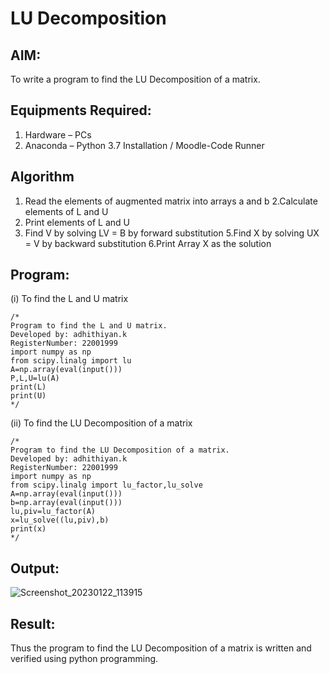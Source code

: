 # LU Decomposition 

## AIM:
To write a program to find the LU Decomposition of a matrix.

## Equipments Required:
1. Hardware – PCs
2. Anaconda – Python 3.7 Installation / Moodle-Code Runner

## Algorithm
1. Read the elements of augmented matrix into arrays a and b
2.Calculate elements of L and U 
3. Print elements of L and U
4. Find V by solving LV = B by forward substitution
5.Find X by solving UX = V by backward substitution
6.Print Array X as the solution
## Program:
(i) To find the L and U matrix
```
/*
Program to find the L and U matrix.
Developed by: adhithiyan.k
RegisterNumber: 22001999
import numpy as np
from scipy.linalg import lu
A=np.array(eval(input()))
P,L,U=lu(A)
print(L)
print(U)
*/
```
(ii) To find the LU Decomposition of a matrix
```
/*
Program to find the LU Decomposition of a matrix.
Developed by: adhithiyan.k
RegisterNumber: 22001999
import numpy as np
from scipy.linalg import lu_factor,lu_solve
A=np.array(eval(input()))
b=np.array(eval(input()))
lu,piv=lu_factor(A)
x=lu_solve((lu,piv),b)
print(x)
*/
```
## Output:
![Screenshot_20230122_113915](https://user-images.githubusercontent.com/121029258/213925463-f5f182c4-f044-4230-96f3-62bef4b2c3d6.png)
## Result:
Thus the program to find the LU Decomposition of a matrix is written and verified using python programming.

